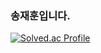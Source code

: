 ### 송재훈입니다.

[![Solved.ac Profile](http://mazassumnida.wtf/api/v2/generate_badge?boj=dlffpqms4)](https://solved.ac/백준아이디/)
